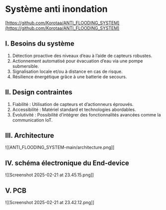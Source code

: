 # Système anti inondation
[https://github.com/Korotaa/ANTI_FLOODING_SYSTEM](https://github.com/Korotaa/ANTI_FLOODING_SYSTEM)
## I. Besoins du système  
1. Détection proactive des niveaux d’eau à l’aide de capteurs robustes.
2. Actionnement automatisé pour évacuation d’eau via une pompe submersible.
3. Signalisation locale et/ou à distance en cas de risque.
4. Résilience énergétique grâce à une batterie de secours.
## II. Design contraintes
1. Fiabilité : Utilisation de capteurs et d’actionneurs éprouvés.
2. Accessibilité : Matériel standard et technologies abordables.
3. Évolutivité : Possibilité d’intégrer des fonctionnalités avancées comme la communication IoT.
##  III. Architecture
![[ANTI_FLOODING_SYSTEM-main/architecture.png]]
## IV. schéma électronique du End-device
![[Screenshot 2025-02-21 at 23.45.15.png]]
## V. PCB
![[Screenshot 2025-02-21 at 23.42.12.png]]
